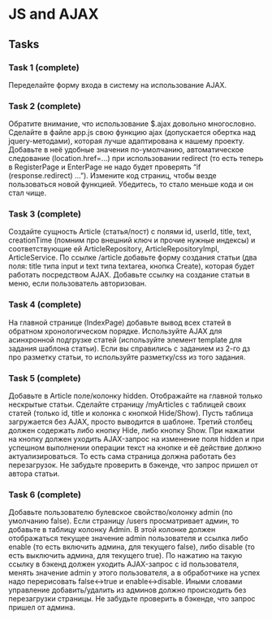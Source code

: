 # JS and AJAX
## Tasks
### Task 1 (complete)
Переделайте форму входа в систему на использование AJAX.

### Task 2 (complete)
Обратите внимание, что использование $.ajax довольно многословно. Сделайте в файле app.js свою функцию ajax (допускается обертка над jquery-методами), которая лучше адаптирована к нашему проекту. Добавьте в неё удобные значения по-умолчанию, автоматическое следование (location.href=...) при использовании redirect (то есть теперь в RegisterPage и EnterPage не надо будет проверять “if (response.redirect) …”). Измените код страниц, чтобы везде пользоваться новой функцией. Убедитесь, то стало меньше кода и он стал чище.

### Task 3 (complete)
Создайте сущность Article (статья/пост) с полями id, userId, title, text, creationTime (помним про внешний ключ и прочие нужные индексы) и соответствующие ей ArticleRepository, ArticleRepositoryImpl, ArticleService. По ссылке /article добавьте форму создания статьи (два поля: title типа input и text типа textarea, кнопка Create), которая будет работать посредством AJAX. Добавьте ссылку на создание статьи в меню, если пользователь авторизован.

### Task 4 (complete)
На главной странице (IndexPage) добавьте вывод всех статей в обратном хронологическом порядке. Используйте AJAX для асинхронной подгрузке статей (используйте элемент template для задания шаблона статьи). Если вы справились с заданием из 2-го дз про разметку статьи, то используйте разметку/css из того задания.

### Task 5 (complete)
Добавьте в Article поле/колонку hidden. Отображайте на главной только нескрытые статьи. Сделайте страницу /myArticles с таблицей своих статей (только id, title и колонка с кнопкой Hide/Show). Пусть таблица загружается без AJAX, просто выводится в шаблоне. Третий столбец должен содержать либо кнопку Hide, либо кнопку Show. При нажатии на кнопку должен уходить AJAX-запрос на изменение поля hidden и при успешном выполнении операции текст на кнопке и её действие должно актуализироваться. То есть сама страница должна работать без перезагрузок. Не забудьте проверить в бэкенде, что запрос пришел от автора статьи.

### Task 6 (complete)
Добавьте пользователю булевское свойство/колонку admin (по умолчанию false). Если страницу /users просматривает админ, то добавьте в таблицу колонку Admin. В этой колонке должен отображаться текущее значение admin пользователя и ссылка либо enable (то есть включить админа, для текущего false), либо disable (то есть выключить админа, для текущего true). По нажатию на такую ссылку в бэкенд должен уходить AJAX-запрос с id пользователя, менять значение admin у этого пользователя, а в обработчике на успех надо перерисовать false<->true и enable<->disable. Иными словами управление добавить/удалить из админов должно происходить без перезагрузки страницы. Не забудьте проверить в бэкенде, что запрос пришел от админа.

